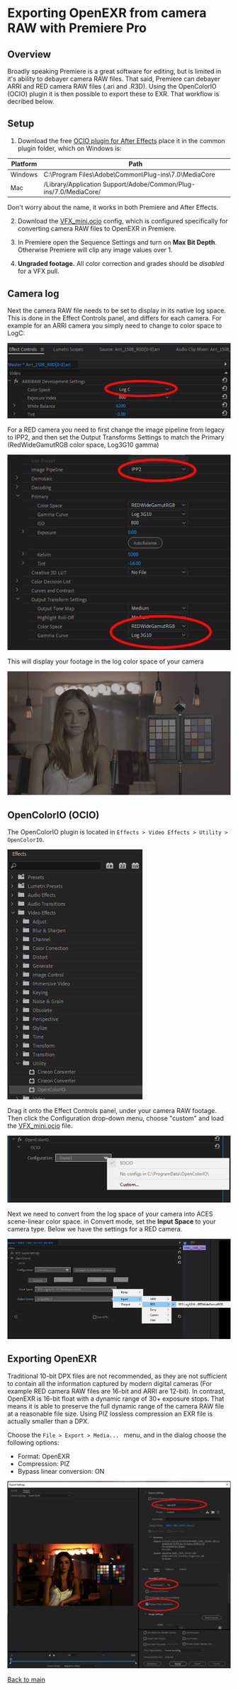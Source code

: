 # Exporting OpenEXR from camera RAW with Premiere Pro

## Overview

Broadly speaking Premiere is a great software for editing, but is limited in it's ability to debayer camera RAW files. That said, Premiere can debayer ARRI and RED camera RAW files (.ari and .R3D). Using the OpenColorIO (OCIO) plugin it is then possible to export these to EXR. That workflow is decribed below.

## Setup

  1. Download the free [OCIO plugin for After Effects](https://fnordware.blogspot.com/2012/05/opencolorio-for-after-effects.html) place it in the common plugin folder, which on Windows is:<br>

| Platform	| Path
|-----------|---------------------------------------------------------------
| Windows	| C:\Program Files\Adobe\Common\Plug-ins\7.0\MediaCore
| Mac	      | /Library/Application Support/Adobe/Common/Plug-ins/7.0/MediaCore/ 

Don't worry about the name, it works in both Premiere and After Effects.

  2. Download the [VFX_mini.ocio](https://github.com/sharktacos/OpenColorIO-configs/blob/main/software/Premiere/VFX_mini.ocio) config, which is configured specifically for converting camera RAW files to OpenEXR in Premiere. 

  3. In Premiere open the Sequence Settings and turn on  **Max Bit Depth**. Otherwise Premiere will clip any image values over 1. 
  4. **Ungraded footage.** All color correction and grades should be *disabled* for a VFX pull.

## Camera log

Next the camera RAW file needs to be set to display in its native log space. This is done in the Effect Controls panel, and differs for each camera. For example for an ARRI camera you simply need to change to color space to LogC:

![img](img/premiereB1.jpg)

For a RED camera you need to first change the image pipeline from legacy to IPP2, and then set the Output Transforms Settings to match the Primary (RedWideGamutRGB color space, Log3G10 gamma)

![img](img/premiereB2.jpg)

This will display your footage in the log color space of your camera

![img](img/premiereB7.jpg)


## OpenColorIO (OCIO)

The OpenColorIO plugin is located in ````Effects > Video Effects > Utility > OpenColorIO````. 

![img](img/premiereB3.jpg)

Drag it onto the Effect Controls panel, under your camera RAW footage. Then click the Configuration drop-down menu, choose "custom" and load the [VFX_mini.ocio](https://github.com/sharktacos/OpenColorIO-configs/blob/main/software/Premiere/VFX_mini.ocio) file.

![img](img/premiereB4.jpg)

Next we need to convert from the log space of your camera into ACES scene-linear color space. in Convert mode, set the **Input Space** to your camera type. Below we have the settings for a RED camera.

![img](img/premiereB5.jpg)


## Exporting OpenEXR

Traditional 10-bit DPX files are not recommended, as they are not sufficient to contain all the information captured by modern digital cameras (For example RED camera RAW files are 16-bit and ARRI are 12-bit). In contrast, OpenEXR is 16-bit float with a dynamic range of 30+ exposure stops. That means it is able to preserve the full dynamic range of the camera RAW file at a reasonable file size. Using PIZ lossless compression an EXR file is actually smaller than a DPX.

Choose the ```File > Export > Media... ``` menu, and in the dialog choose the following options:

 - Format: OpenEXR
 - Compression: PIZ  
 - Bypass linear conversion: ON

![img](img/premiereB6.jpg)


[Back to main](../StdX_ACES)
